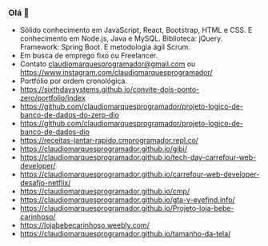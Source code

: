 ### Olá 👋
- Sólido conhecimento em JavaScript, React, Bootstrap, HTML e CSS. E conhecimento em Node.js, Java e MySQL. Biblioteca: jQuery. Framework: Spring Boot. E metodologia ágil Scrum.
- Em busca de emprego fixo ou Freelancer.
- Contato claudiomarquesprogramador@gmail.com ou https://www.instagram.com/claudiomarquesprogramador/
- Portfólio por ordem cronológica.
- https://sixthdaysystems.github.io/convite-dois-ponto-zero/portfolio/index
- https://github.com/claudiomarquesprogramador/projeto-logico-de-banco-de-dados-do-zero-dio
- https://github.com/claudiomarquesprogramador/projeto-logico-de-banco-de-dados-dio
- https://receitas-jantar-rapido.cmprogramador.repl.co/
- https://claudiomarquesprogramador.github.io/gibi/
- https://claudiomarquesprogramador.github.io/tech-day-carrefour-web-developer/
- https://claudiomarquesprogramador.github.io/carrefour-web-developer-desafio-netflix/
- https://claudiomarquesprogramador.github.io/cmp/
- https://claudiomarquesprogramador.github.io/gta-v-eyefind.info/
- https://claudiomarquesprogramador.github.io/Projeto-loja-bebe-carinhoso/
- https://lojabebecarinhoso.weebly.com/
- https://claudiomarquesprogramador.github.io/tamanho-da-tela/
<!--
**claudiomarquesprogramador/claudiomarquesprogramador** is a ✨ _special_ ✨ repository because its `README.md` (this file) appears on your GitHub profile.

Here are some ideas to get you started:

- 🔭 I’m currently working on ...
- 🌱 I’m currently learning ...
- 👯 I’m looking to collaborate on ...
- 🤔 I’m looking for help with ...
- 💬 Ask me about ...
- 📫 How to reach me: ...
- 😄 Pronouns: ...
- ⚡ Fun fact: ...
-->
